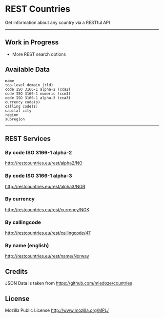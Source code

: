 REST Countries
=====================

Get information about any country via a RESTful API

----------

Work in Progress
---------
- More REST search options

Available Data
---------

    name
    top-level domain (tld)
    code ISO 3166-1 alpha-2 (cca2)
    code ISO 3166-1 numeric (ccn3)
    code ISO 3166-1 alpha-3 (cca3)
    currency code(s)
    calling code(s)
    capital city
    region
    subregion
----------

REST Services
---------
### By code ISO 3166-1 alpha-2
http://restcountries.eu/rest/alpha2/NO

### By code ISO 3166-1 alpha-3
http://restcountries.eu/rest/alpha3/NOR

### By currency
http://restcountries.eu/rest/currency/NOK

### By callingcode
http://restcountries.eu/rest/callingcode/47

### By name (english)
http://restcountries.eu/rest/name/Norway

Credits
---------
JSON Data is taken from https://github.com/mledoze/countries

License
---------
Mozilla Public License http://www.mozilla.org/MPL/
